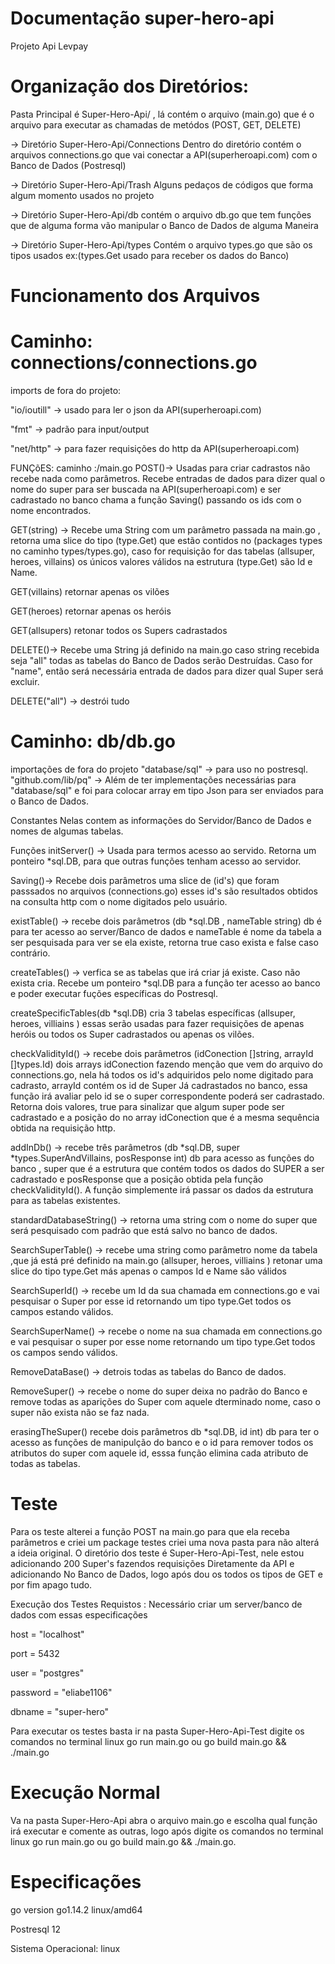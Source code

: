 # Documentação super-hero-api
  Projeto Api Levpay
# Organização dos Diretórios:
Pasta Principal é Super-Hero-Api/ , lá contém o arquivo (main.go) que é o arquivo para executar as chamadas de metódos (POST, GET, DELETE)

-> Diretório Super-Hero-Api/Connections 
  Dentro do diretório contém o arquivos connections.go  que vai conectar a API(superheroapi.com) com o Banco de Dados (Postresql)

-> Diretório Super-Hero-Api/Trash 
  Alguns pedaços de códigos que forma algum momento usados no projeto

-> Diretório Super-Hero-Api/db 
  contém o arquivo db.go que tem funções que de alguma forma vão manipular o Banco de Dados de alguma Maneira

-> Diretório Super-Hero-Api/types
   Contém o arquivo types.go que são os tipos usados ex:(types.Get usado para receber os dados do Banco)

# Funcionamento dos Arquivos

# Caminho: connections/connections.go 

imports de fora do projeto:

"io/ioutill" -> usado para ler o json da API(superheroapi.com) 

"fmt" -> padrão para input/output

"net/http" -> para fazer requisições do http da API(superheroapi.com)

FUNÇõES:
caminho :/main.go
POST()-> Usadas para criar cadrastos não recebe nada como parâmetros. Recebe entradas de dados para dizer qual o nome do super para ser buscada na API(superheroapi.com) e ser cadrastado no banco chama a função Saving() passando os ids com o nome encontrados.

GET(string) -> Recebe uma String com um parâmetro passada na main.go , retorna uma slice do tipo (type.Get) que estão contidos no (packages types no caminho types/types.go), caso for requisição for das tabelas (allsuper, heroes, villains)
os únicos valores válidos na estrutura (type.Get) são Id e Name.

GET(villains) retornar apenas os vilões 

GET(heroes) retornar apenas os heróis 

GET(allsupers) retonar todos os Supers  cadrastados

DELETE()-> Recebe uma String já definido na main.go caso string recebida seja "all" todas as tabelas do Banco de Dados serão Destruídas. Caso for "name", então será necessária entrada de dados para dizer qual Super será excluir. 

DELETE("all") -> destrói tudo

# Caminho: db/db.go
importações de fora do projeto 
"database/sql" -> para uso no postresql.
"github.com/lib/pq" -> Além de ter implementações necessárias para "database/sql" e foi para colocar array em tipo Json para ser enviados para o Banco de Dados.

Constantes
Nelas contem as informações do Servidor/Banco de Dados e nomes de algumas tabelas.

Funções 
initServer() -> Usada para termos acesso ao servido. Retorna  um ponteiro *sql.DB, para que outras funções tenham acesso  ao servidor.

Saving()-> Recebe dois parâmetros uma slice de (id's) que foram passsados no arquivos (connections.go) esses id's são resultados obtidos na consulta http com o nome digitados pelo usuário.

existTable() -> recebe dois parâmetros (db *sql.DB , nameTable string) db é para ter acesso ao server/Banco de dados e nameTable é nome da tabela a ser pesquisada para ver se ela existe, retorna true caso exista e false caso contrário.

createTables() -> verfica se as tabelas que irá criar já existe. Caso não exista cria. Recebe um ponteiro *sql.DB para a função ter acesso ao banco e poder executar fuções específicas do Postresql.
 
 createSpecificTables(db *sql.DB) cria 3 tabelas específicas (allsuper, heroes, villiains ) essas serão usadas para fazer requisições de apenas heróis ou todos os Super cadrastados ou apenas os vilões.

checkValidityId() -> recebe dois parâmetros (idConection []string, arrayId []types.Id) dois arrays idConection fazendo menção que vem do arquivo do connections.go, nela há todos os id's adquiridos pelo nome digitado para cadrasto, arrayId contém os id de Super Já cadrastados no banco, essa função irá avaliar  pelo id se o super correspondente poderá ser cadrastado. Retorna dois valores, true para sinalizar que algum super pode ser cadrastado e a posição do no array idConection que é a mesma sequência obtida na requisição http.

addInDb() -> recebe três parâmetros (db *sql.DB, super *types.SuperAndVillains, posResponse int) db para acesso as funções do banco , super que é a estrutura que contém todos os dados do SUPER a ser cadrastado e posResponse que a posição obtida pela função checkValidityId(). A função simplemente irá passar os dados da estrutura para as tabelas existentes.

standardDatabaseString() -> retorna uma string com o nome do super que será pesquisado com padrão que está salvo no banco de dados.

SearchSuperTable() -> recebe uma string como parâmetro nome da tabela ,que já está pré definido na main.go (allsuper, heroes, villiains ) retonar uma slice do tipo type.Get más apenas o campos Id e Name são válidos 

SearchSuperId() -> recebe um Id da sua chamada em connections.go e vai pesquisar o Super por esse id retornando um tipo type.Get  todos os campos estando válidos.

SearchSuperName() -> recebe o nome na sua chamada em connections.go e vai pesquisar o super por esse  nome retornando um tipo type.Get todos os campos sendo válidos.

 RemoveDataBase() -> detrois todas as tabelas do Banco de dados.
 
 RemoveSuper() -> recebe o nome do super deixa no padrão do Banco e remove todas as aparições do Super com aquele dterminado nome, caso o super não exista não se faz nada.
 
erasingTheSuper() recebe dois parâmetros db *sql.DB, id int) db para ter o acesso as funções de manipulção do banco e o id para remover todos os atributos do super com aquele id, esssa função elimina cada atributo de todas as tabelas.

# Teste 
Para os teste alterei a função POST na main.go para que ela receba parâmetros e criei um package testes criei uma nova pasta para não alterá a ideia original. O diretório dos teste é Super-Hero-Api-Test, nele estou adicionando 200 Super's fazendos requisições Diretamente da API e adicionando  No Banco de Dados, logo após dou os todos os tipos de GET e por fim apago tudo.

Execução dos Testes 
Requistos : Necessário criar um server/banco de dados com essas especificações
 
 host          =  "localhost"
 
 port          =  5432
 
 user          =  "postgres"
 
 password      =  "eliabe1106"
 
 dbname        =  "super-hero"

Para executar os testes basta ir na pasta Super-Hero-Api-Test 
digite os comandos no terminal linux go run main.go ou go build main.go && ./main.go 

# Execução Normal 
Va na pasta Super-Hero-Api abra o arquivo main.go e escolha qual função irá executar e comente as outras, logo após digite os comandos no terminal linux go run main.go ou go build main.go && ./main.go.

# Especificações
go version go1.14.2 linux/amd64

Postresql 12

Sistema Operacional: linux
